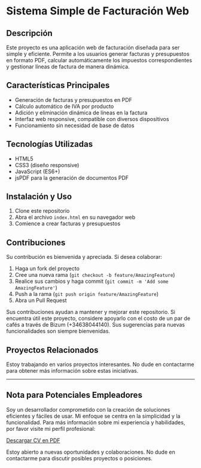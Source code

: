 # Sistema Simple de Facturación Web

## Descripción
Este proyecto es una aplicación web de facturación diseñada para ser simple y eficiente. Permite a los usuarios generar facturas y presupuestos en formato PDF, calcular automáticamente los impuestos correspondientes y gestionar líneas de factura de manera dinámica.

## Características Principales
- Generación de facturas y presupuestos en PDF
- Cálculo automático de IVA por producto
- Adición y eliminación dinámica de líneas en la factura
- Interfaz web responsive, compatible con diversos dispositivos
- Funcionamiento sin necesidad de base de datos

## Tecnologías Utilizadas
- HTML5
- CSS3 (diseño responsive)
- JavaScript (ES6+)
- jsPDF para la generación de documentos PDF

## Instalación y Uso
1. Clone este repositorio
2. Abra el archivo `index.html` en su navegador web
3. Comience a crear facturas y presupuestos

## Contribuciones
Su contribución es bienvenida y apreciada. Si desea colaborar:
1. Haga un fork del proyecto
2. Cree una nueva rama (`git checkout -b feature/AmazingFeature`)
3. Realice sus cambios y haga commit (`git commit -m 'Add some AmazingFeature'`)
4. Push a la rama (`git push origin feature/AmazingFeature`)
5. Abra un Pull Request

Sus contribuciones ayudan a mantener y mejorar este repositorio. Si encuentra útil este proyecto, considere apoyarlo con el costo de un par de cafés a través de Bizum (+34638044140). Sus sugerencias para nuevas funcionalidades son siempre bienvenidas.

## Proyectos Relacionados
Estoy trabajando en varios proyectos interesantes. No dude en contactarme para obtener más información sobre estas iniciativas.

---

## Nota para Potenciales Empleadores
Soy un desarrollador comprometido con la creación de soluciones eficientes y fáciles de usar. Mi enfoque se centra en la simplicidad y la funcionalidad. Para más información sobre mi experiencia y habilidades, por favor visite mi perfil profesional:

[Descargar CV en PDF](https://sites.google.com/view/cvmarcelomartinez/descarga-mi-cv-en-pdf)

Estoy abierto a nuevas oportunidades y colaboraciones. No dude en contactarme para discutir posibles proyectos o posiciones.
